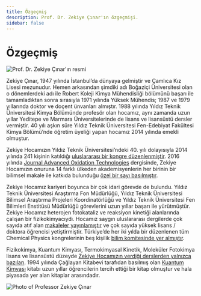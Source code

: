 ```yaml
---
title: Özgeçmiş
description: Prof. Dr. Zekiye Çınar'ın özgeçmişi.
sidebar: false
---
```


# Özgeçmiş

![Prof. Dr. Zekiye Çınar'ın resmi](/images/prof-dr-zekiye-cinar.webp)

Zekiye Çınar, 1947 yılında İstanbul’da dünyaya gelmiştir ve Çamlıca Kız Lisesi mezunudur. Hemen arkasından şimdiki adı Boğaziçi Üniversitesi olan o dönemlerdeki adı ile Robert Koleji Kimya Mühendisliği bölümünü başarı ile tamamladıktan sonra sırasıyla 1971 yılında Yüksek Mühendis; 1987 ve 1979 yıllarında doktor ve doçent ünvanları almıştır. 1988 yılında Yıldız Teknik Üniversitesi Kimya Bölümünde profesör olan hocamız, aynı zamanda uzun yıllar Yeditepe ve Marmara Üniversitelerinde de lisans ve lisansüstü dersler vermiştir. 40 yılı aşkın süre Yıldız Teknik Üniversitesi Fen-Edebiyat Fakültesi Kimya Bölümü’nde öğretim üyeliği yapan hocamız 2014 yılında emekli olmuştur.

Zekiye Hocamızın Yıldız Teknik Üniversitesi’ndeki 40. yılı dolayısıyla 2014 yılında 241 kişinin katıldığı [uluslararası bir kongre düzenlenmiştir](http://www.molchem2014.chemicalphysics.org.tr/). 2016 yılında [Journal Advanced Oxidation Technologies](http://www.jaots.chemicalphysics.org.tr/) dergisinde, Zekiye Hocamızın onuruna 14 farklı ülkeden akademisyenlerin her birinin bir bilimsel makale ile katkıda bulunduğu [özel bir sayı basılmıştır](https://www.degruyter.com/document/doi/10.1515/jaots-2016-0201/html).

Zekiye Hocamız kariyeri boyunca bir çok idari görevde de bulundu. Yıldız Teknik Üniversitesi Araştırma Fon Müdürlüğü, Yıldız Teknik Üniversitesi Bilimsel Araştırma Projeleri Koordinatörlüğü ve Yıldız Teknik Üniversitesi Fen Bilimleri Enstitüsü Müdürlüğü görevlerini uzun yıllar başarı ile yürütmüştür. Zekiye Hocamız heterojen fotokataliz ve reaksiyon kinetiği alanlarında çalışan bir fizikokimyacıydı. Hocamız saygın uluslararası dergilerde çok sayıda atıf alan [makaleler yayınlamıştır](../yayinlar) ve çok sayıda yüksek lisans / doktora öğrencisi yetiştirmiştir. Türkiye’de her iki yılda bir düzenlenen tüm Chemical Physics kongrelerinin beş kişilik [bilim komitesinde yer almıştır](http://cpc13.chemicalphysics.org.tr/committee.html).

Fizikokimya, Kuantum Kimyası, Termokimyasal Kinetik, Moleküler Fotokimya lisans ve lisansüstü düzeyde [Zekiye Hocamızın verdiği derslerden yalnızca bazıları](../dersler). 1994 yılında Çağlayan Kitabevi tarafıdan basılmış olan [Kuantum Kimyası](../kuantum-kimyasi) kitabı uzun yıllar öğrencilerin tercih ettiği bir kitap olmuştur ve hala piyasada yer alan kitaplar arasındadır.

![Photo of Professor Zekiye Çınar](/images/prof-dr-zekiye-cinar-eski.webp)
